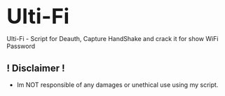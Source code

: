 # <h1 align="center">
<b><font size="100">Ulti-Fi</font></b>
</h1>


Ulti-Fi - Script for Deauth, Capture HandShake and crack it for show WiFi Password

## ! Disclaimer !
- Im NOT responsible of any damages or unethical use using my script.
